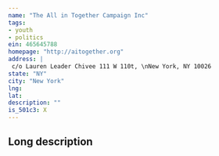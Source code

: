 ```yaml
---
name: "The All in Together Campaign Inc"
tags:
- youth
- politics
ein: 465645788
homepage: "http://aitogether.org"
address: |
 c/o Lauren Leader Chivee 111 W 110t, \nNew York, NY 10026
state: "NY"
city: "New York"
lng: 
lat: 
description: ""
is_501c3: X
---
```


## Long description


